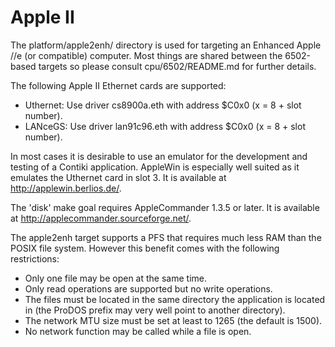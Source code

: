 Apple II
========

The platform/apple2enh/ directory is used for targeting an Enhanced Apple //e
(or compatible) computer. Most things are shared between the 6502-based targets
so please consult cpu/6502/README.md for further details.

The following Apple II Ethernet cards are supported:

- Uthernet: Use driver cs8900a.eth  with address $C0x0 (x = 8 + slot number).
- LANceGS:  Use driver lan91c96.eth with address $C0x0 (x = 8 + slot number).

In most cases it is desirable to use an emulator for the development and testing
of a Contiki application. AppleWin is especially well suited as it emulates the
Uthernet card in slot 3. It is available at http://applewin.berlios.de/.

The 'disk' make goal requires AppleCommander 1.3.5 or later. It is available at
http://applecommander.sourceforge.net/.

The apple2enh target supports a PFS that requires much less RAM than the POSIX
file system. However this benefit comes with the following restrictions:

- Only one file may be open at the same time.
- Only read operations are supported but no write operations.
- The files must be located in the same directory the application is located in
  (the ProDOS prefix may very well point to another directory).
- The network MTU size must be set at least to 1265 (the default is 1500).
- No network function may be called while a file is open.
